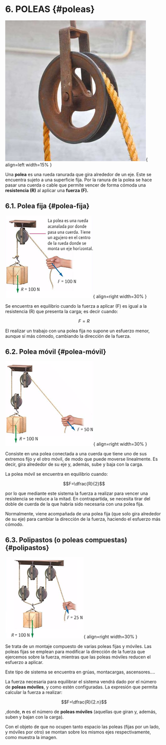 # 6. POLEAS {#poleas}

![Polea](/media/polea.jpeg){ align=left width=15% }

Una **polea** es una rueda ranurada que gira alrededor de un eje. Este se encuentra sujeto a una superficie fija. Por la ranura de la polea se hace pasar una cuerda o cable que permite vencer de forma cómoda una **resistencia (R)** al aplicar una **fuerza (F).**

## 6.1. Polea fija {#polea-fija}

![Polea fija](/media/polea_fija.png){ align=right width=30% }


Se encuentra en equilibrio cuando la fuerza a aplicar (F) es igual a la resistencia (R) que presenta la carga; es decir cuando:

$$F=R$$

El realizar un trabajo con una polea fija no supone un esfuerzo menor, aunque sí más cómodo, cambiando la dirección de la fuerza.

## 6.2. Polea móvil {#polea-móvil}

![Polea móvil](/media/polea_movil.png){ align=right width=30% }

Consiste en una polea conectada a una cuerda que tiene uno de sus extremos fijo y el otro móvil, de modo que puede moverse linealmente. Es decir, gira alrededor de su eje y, además, sube y baja con la carga.

La polea móvil se encuentra en equilibrio cuando:

$$F=\dfrac{R}{2}$$

por lo que mediante este sistema la fuerza a realizar para vencer una resistencia se reduce a la mitad. En contrapartida, se necesita tirar del doble   de   cuerda   de la que habría sido necesaria con una polea fija.

Normalmente, viene acompañada de una polea fija (que solo gira alrededor de su eje) para cambiar la dirección de la fuerza, haciendo el esfuerzo más cómodo.

## 6.3. Polipastos (o poleas compuestas) {#polipastos}

![Polipasto](/media/polipasto.png){ align=right width=30% }

Se trata de un montaje compuesto de varias poleas fijas y móviles. Las poleas fijas se emplean para modificar la dirección de la fuerza que ejercemos sobre la fuerza, mientras que las poleas móviles reducen el esfuerzo a aplicar.

Este tipo de sistema se encuentra en grúas, montacargas, ascensores....

La fuerza necesaria para equilibrar el sistema vendrá dado por el número de **poleas móviles**, y como estén configuradas. La expresión que permita calcular la fuerza a realizar:

$$F=\dfrac{R}{2.n}$$

,donde, **n** es el número de **poleas móviles** (aquellas que giran y, además, suben y bajan con la carga).

Con el objeto de que no ocupen tanto espacio las poleas (fijas por un lado, y móviles por otro) se montan sobre los mismos ejes respectivamente, como muestra la imagen.
